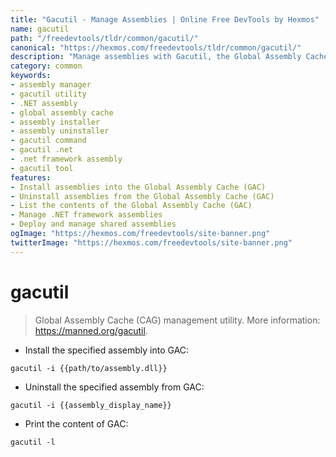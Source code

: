 ```yaml
---
title: "Gacutil - Manage Assemblies | Online Free DevTools by Hexmos"
name: gacutil
path: "/freedevtools/tldr/common/gacutil/"
canonical: "https://hexmos.com/freedevtools/tldr/common/gacutil/"
description: "Manage assemblies with Gacutil, the Global Assembly Cache utility. Install, uninstall and list assemblies in the GAC effortlessly. Free online tool, no registration required."
category: common
keywords:
- assembly manager
- gacutil utility
- .NET assembly
- global assembly cache
- assembly installer
- assembly uninstaller
- gacutil command
- gacutil .net
- .net framework assembly
- gacutil tool
features:
- Install assemblies into the Global Assembly Cache (GAC)
- Uninstall assemblies from the Global Assembly Cache (GAC)
- List the contents of the Global Assembly Cache (GAC)
- Manage .NET framework assemblies
- Deploy and manage shared assemblies
ogImage: "https://hexmos.com/freedevtools/site-banner.png"
twitterImage: "https://hexmos.com/freedevtools/site-banner.png"
---
```


# gacutil

> Global Assembly Cache (CAG) management utility.
> More information: <https://manned.org/gacutil>.

- Install the specified assembly into GAC:

`gacutil -i {{path/to/assembly.dll}}`

- Uninstall the specified assembly from GAC:

`gacutil -i {{assembly_display_name}}`

- Print the content of GAC:

`gacutil -l`

